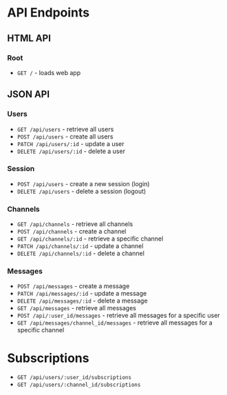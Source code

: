 # API Endpoints

## HTML API

### Root
- `GET /` - loads web app

## JSON API

### Users
- `GET /api/users` - retrieve all users
- `POST /api/users` - create all users
- `PATCH /api/users/:id` - update a user
- `DELETE /api/users/:id` - delete a user

### Session
- `POST /api/users` - create a new session (login)
- `DELETE /api/users` - delete a session (logout)

### Channels
- `GET /api/channels` - retrieve all channels
- `POST /api/channels` - create a channel
- `GET /api/channels/:id` - retrieve a specific channel
- `PATCH /api/channels/:id` - update a channel
- `DELETE /api/channels/:id` - delete a channel

### Messages
- `POST /api/messages` - create a message
- `PATCH /api/messages/:id` - update a message
- `DELETE /api/messages/:id` - delete a message
- `GET /api/messages` - retrieve all messages
- `POST /api/:user_id/messages` - retrieve all messages for a specific user
- `GET /api/messages/channel_id/messages` - retrieve all messages for a specific channel

# Subscriptions
- `GET /api/users/:user_id/subscriptions`
- `GET /api/users/:channel_id/subscriptions`
